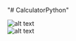 "# CalculatorPython" 

![alt text](https://github.com/xuandapa99/CalculatorPython/blob/master/images/1.JPG)  
![alt text](https://github.com/xuandapa99/CalculatorPython/blob/master/images/2.JPG)
